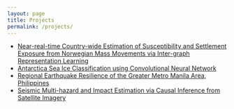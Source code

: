 ```yaml
---
layout: page
title: Projects
permalink: /projects/
---
```


<ul>
	<li><a href="InterGraphNorwayMM">Near-real-time Country-wide Estimation of Susceptibility and Settlement Exposure from Norwegian Mass Movements via Inter-graph Representation Learning</a></li>
	<!-- <li><a href="SeaIceDL">Antarctica Sea Ice Classification using Convolutional Neural Network</a></li> -->
	<li><a href="https://github.com/ai4er-cdt/sea-ice-classification">Antarctica Sea Ice Classification using Convolutional Neural Network</a></li>
	<li><a href="EarthquakeGMMA">Regional Earthquake Resilience of the Greater Metro Manila Area, Philippines</a></li>
	<li><a href="VBCI">Seismic Multi-hazard and Impact Estimation via Causal Inference from Satellite Imagery</a></li>
</ul>